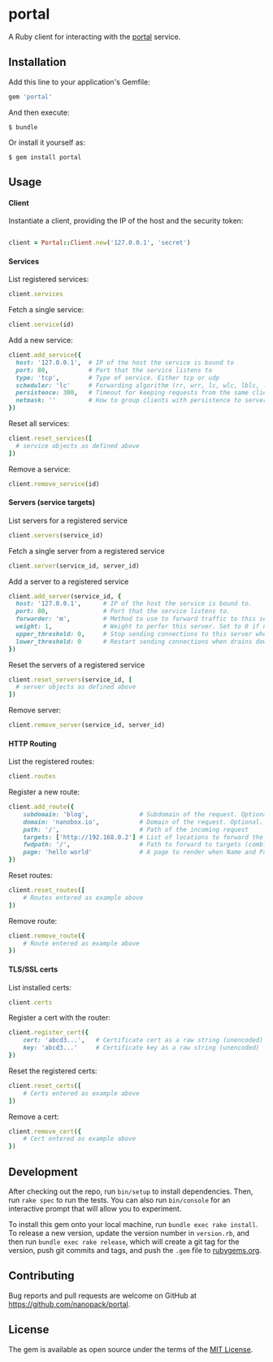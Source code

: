 # portal

A Ruby client for interacting with the [portal](https://github.com/nanopack/portal) service.

## Installation

Add this line to your application's Gemfile:

```ruby
gem 'portal'
```

And then execute:

    $ bundle

Or install it yourself as:

    $ gem install portal

## Usage

#### Client

Instantiate a client, providing the IP of the host and the security token:
```ruby

client = Portal::Client.new('127.0.0.1', 'secret')

```

#### Services

List registered services:
```ruby
client.services
```

Fetch a single service:
```ruby
client.service(id)
```

Add a new service:
```ruby
client.add_service({
  host: '127.0.0.1',  # IP of the host the service is bound to
  port: 80,           # Port that the service listens to
  type: 'tcp',        # Type of service. Either tcp or udp
  scheduler: 'lc'     # Forwarding algorithm (rr, wrr, lc, wlc, lblc, lblcr, dh, sh, sed, nq)
  persistence: 300,   # Timeout for keeping requests from the same client going to the same server
  netmask: ''         # How to group clients with persistence to servers
})
```

Reset all services:
```ruby
client.reset_services([
  # service objects as defined above
])
```

Remove a service:
```ruby
client.remove_service(id)
```

#### Servers (service targets)

List servers for a registered service
```ruby
client.servers(service_id)
```

Fetch a single server from a registered service
```ruby
client.server(service_id, server_id)
```

Add a server to a registered service
```ruby
client.add_server(service_id, {
  host: '127.0.0.1',      # IP of the host the service is bound to.
  port: 80,               # Port that the service listens to.
  forwarder: 'm',         # Method to use to forward traffic to this server. One of the following: g (gatewaying), i (ipip), m (masquerading)
  weight: 1,              # Weight to perfer this server. Set to 0 if no traffic should go to this server.
  upper_threshold: 0,     # Stop sending connections to this server when this number is reached. 0 is no limit.
  lower_threshold: 0      # Restart sending connections when drains down to this number. 0 is not set.
})
```

Reset the servers of a registered service
```ruby
client.reset_servers(service_id, [
  # server objects as defined above
])
```

Remove server:
```ruby
client.remove_server(service_id, server_id)
```

#### HTTP Routing

List the registered routes:

```ruby
client.routes
```

Register a new route:

```ruby
client.add_route({
    subdomain: 'blog',              # Subdomain of the request. Optional. Assumes *
    domain: 'nanobox.io',           # Domain of the request. Optional. Assumes *
    path: '/',                      # Path of the incoming request
    targets: ['http://192.168.0.2'] # List of locations to forward the request
    fwdpath: '/',                   # Path to forward to targets (combined with target path)
    page: 'hello world'             # A page to render when Name and Path match (optional)
})
```

Reset routes:

```ruby
client.reset_routes([
    # Routes entered as example above
])
```

Remove route:

```ruby
client.remove_route({
    # Route entered as example above
})
```

#### TLS/SSL certs

List installed certs:

```ruby
client.certs
```

Register a cert with the router:

```ruby
client.register_cert({
    cert: 'abcd3...',   # Certificate cert as a raw string (unencoded)
    key: 'abcd3...'     # Certificate key as a raw string (unencoded)
})
```

Reset the registered certs:

```ruby
client.reset_certs([
    # Certs entered as example above
])
```

Remove a cert:

```ruby
client.remove_cert({
    # Cert entered as example above
})
```

## Development

After checking out the repo, run `bin/setup` to install dependencies. Then, run `rake spec` to run the tests. You can also run `bin/console` for an interactive prompt that will allow you to experiment.

To install this gem onto your local machine, run `bundle exec rake install`. To release a new version, update the version number in `version.rb`, and then run `bundle exec rake release`, which will create a git tag for the version, push git commits and tags, and push the `.gem` file to [rubygems.org](https://rubygems.org).

## Contributing

Bug reports and pull requests are welcome on GitHub at https://github.com/nanopack/portal.


## License

The gem is available as open source under the terms of the [MIT License](http://opensource.org/licenses/MIT).
